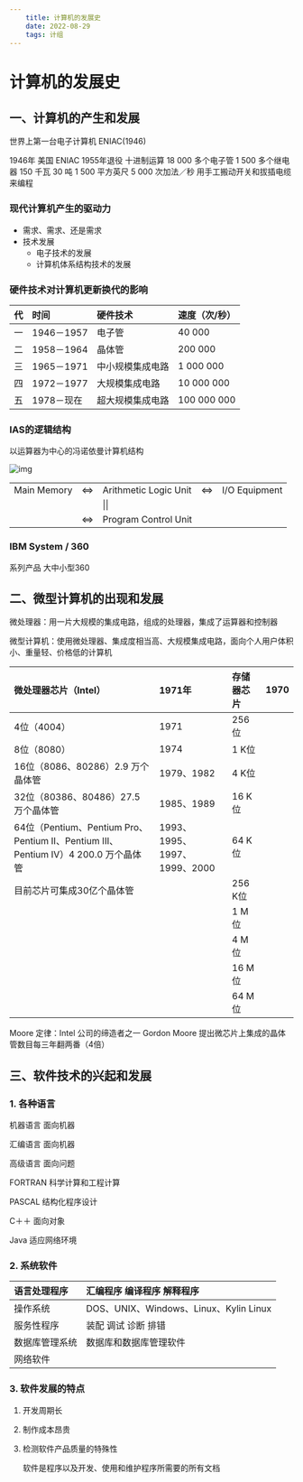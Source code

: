 ```yaml
---
    title: 计算机的发展史
    date: 2022-08-29
    tags: 计组
---
```


# 计算机的发展史

## 一、计算机的产生和发展

世界上第一台电子计算机 ENIAC(1946)

1946年 美国 ENIAC 1955年退役
十进制运算
18 000 多个电子管
1 500 多个继电器
150 千瓦
30 吨
1 500 平方英尺
5 000 次加法／秒
用手工搬动开关和拔插电缆来编程

### 现代计算机产生的驱动力

- 需求、需求、还是需求
- 技术发展
  - 电子技术的发展
  - 计算机体系结构技术的发展

### 硬件技术对计算机更新换代的影响

| 代   | 时间       | 硬件技术         | 速度（次/秒） |
| :--- | :--------- | :--------------- | :------------ |
| 一   | 1946－1957 | 电子管           | 40 000        |
| 二   | 1958－1964 | 晶体管           | 200 000       |
| 三   | 1965－1971 | 中小规模集成电路 | 1 000 000     |
| 四   | 1972－1977 | 大规模集成电路   | 10 000 000    |
| 五   | 1978－现在 | 超大规模集成电路 | 100 000 000   |

### IAS的逻辑结构

以运算器为中心的冯诺依曼计算机结构



![img](http://toomson.com:81/images/image-20220504010444457.png)



|             |      |                       |      |               |
| :---------- | :--- | :-------------------- | :--- | :------------ |
| Main Memory | <=>  | Arithmetic Logic Unit | <=>  | I/O Equipment |
|             |      | \|\|                  |      |               |
|             | <=>  | Program Control Unit  |      |               |

### IBM System / 360

系列产品 大中小型360

## 二、微型计算机的出现和发展

微处理器：用一片大规模的集成电路，组成的处理器，集成了运算器和控制器

微型计算机：使用微处理器、集成度相当高、大规模集成电路，面向个人用户体积小、重量轻、价格低的计算机

| 微处理器芯片（Intel）                                        | 1971年                       | 存储器芯片 | 1970 |
| :----------------------------------------------------------- | :--------------------------- | :--------- | :--- |
| 4位（4004）                                                  | 1971                         | 256 位     |      |
| 8位（8080）                                                  | 1974                         | 1 K位      |      |
| 16位（8086、80286）2.9 万个晶体管                            | 1979、1982                   | 4 K位      |      |
| 32位（80386、80486）27.5 万个晶体管                          | 1985、1989                   | 16 K位     |      |
| 64位（Pentium、Pentium Pro、Pentium Ⅱ、Pentium Ⅲ、Pentium Ⅳ）4 200.0 万个晶体管 | 1993、1995、1997、1999、2000 | 64 K位     |      |
| 目前芯片可集成30亿个晶体管                                   |                              | 256 K位    |      |
|                                                              |                              | 1 M位      |      |
|                                                              |                              | 4 M位      |      |
|                                                              |                              | 16 M位     |      |
|                                                              |                              | 64 M位     |      |

Moore 定律：Intel 公司的缔造者之一 Gordon Moore 提出微芯片上集成的晶体管数目每三年翻两番（4倍）

## 三、软件技术的兴起和发展

### 1. 各种语言

机器语言 面向机器

汇编语言 面向机器

高级语言 面向问题

 FORTRAN 科学计算和工程计算

 PASCAL 结构化程序设计

 C＋＋ 面向对象

 Java 适应网络环境

### 2. 系统软件

| 语言处理程序   | 汇编程序 编译程序 解释程序             |
| :------------- | :------------------------------------- |
| 操作系统       | DOS、UNIX、Windows、Linux、Kylin Linux |
| 服务性程序     | 装配 调试 诊断 排错                    |
| 数据库管理系统 | 数据库和数据库管理软件                 |
| 网络软件       |                                        |

### 3. 软件发展的特点

1. 开发周期长

2. 制作成本昂贵

3. 检测软件产品质量的特殊性

   软件是程序以及开发、使用和维护程序所需要的所有文档
